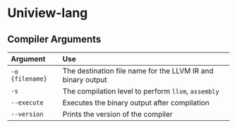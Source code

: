 # Uniview-lang




## Compiler Arguments

| Argument | Use |
| :- | :- |
| `-o {filename}` | The destination file name for the LLVM IR and binary output | 
| `-s` | The compilation level to perform `llvm`, `assembly` |
| `--execute` | Executes the binary output after compilation |
| `--version` | Prints the version of the compiler |

